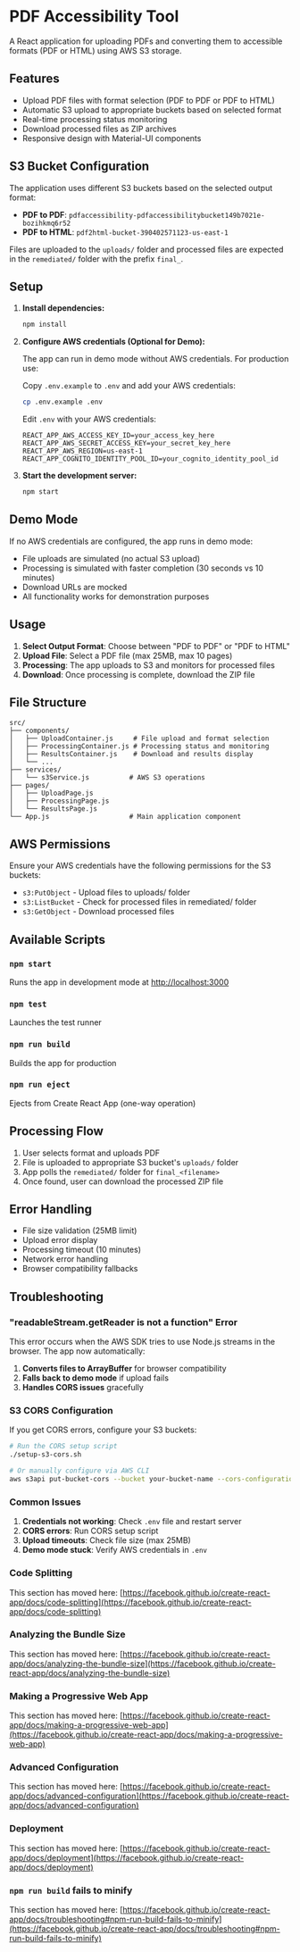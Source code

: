 # PDF Accessibility Tool

A React application for uploading PDFs and converting them to accessible formats (PDF or HTML) using AWS S3 storage.

## Features

- Upload PDF files with format selection (PDF to PDF or PDF to HTML)
- Automatic S3 upload to appropriate buckets based on selected format
- Real-time processing status monitoring
- Download processed files as ZIP archives
- Responsive design with Material-UI components

## S3 Bucket Configuration

The application uses different S3 buckets based on the selected output format:

- **PDF to PDF**: `pdfaccessibility-pdfaccessibilitybucket149b7021e-bozihkmq6r52`
- **PDF to HTML**: `pdf2html-bucket-390402571123-us-east-1`

Files are uploaded to the `uploads/` folder and processed files are expected in the `remediated/` folder with the prefix `final_`.

## Setup

1. **Install dependencies:**
   ```bash
   npm install
   ```

2. **Configure AWS credentials (Optional for Demo):**
   
   The app can run in demo mode without AWS credentials. For production use:
   
   Copy `.env.example` to `.env` and add your AWS credentials:
   ```bash
   cp .env.example .env
   ```
   
   Edit `.env` with your AWS credentials:
   ```
   REACT_APP_AWS_ACCESS_KEY_ID=your_access_key_here
   REACT_APP_AWS_SECRET_ACCESS_KEY=your_secret_key_here
   REACT_APP_AWS_REGION=us-east-1
   REACT_APP_COGNITO_IDENTITY_POOL_ID=your_cognito_identity_pool_id
   ```

3. **Start the development server:**
   ```bash
   npm start
   ```

## Demo Mode

If no AWS credentials are configured, the app runs in demo mode:
- File uploads are simulated (no actual S3 upload)
- Processing is simulated with faster completion (30 seconds vs 10 minutes)
- Download URLs are mocked
- All functionality works for demonstration purposes

## Usage

1. **Select Output Format**: Choose between "PDF to PDF" or "PDF to HTML"
2. **Upload File**: Select a PDF file (max 25MB, max 10 pages)
3. **Processing**: The app uploads to S3 and monitors for processed files
4. **Download**: Once processing is complete, download the ZIP file

## File Structure

```
src/
├── components/
│   ├── UploadContainer.js     # File upload and format selection
│   ├── ProcessingContainer.js # Processing status and monitoring
│   ├── ResultsContainer.js    # Download and results display
│   └── ...
├── services/
│   └── s3Service.js          # AWS S3 operations
├── pages/
│   ├── UploadPage.js
│   ├── ProcessingPage.js
│   └── ResultsPage.js
└── App.js                    # Main application component
```

## AWS Permissions

Ensure your AWS credentials have the following permissions for the S3 buckets:

- `s3:PutObject` - Upload files to uploads/ folder
- `s3:ListBucket` - Check for processed files in remediated/ folder
- `s3:GetObject` - Download processed files

## Available Scripts

### `npm start`
Runs the app in development mode at [http://localhost:3000](http://localhost:3000)

### `npm test`
Launches the test runner

### `npm run build`
Builds the app for production

### `npm run eject`
Ejects from Create React App (one-way operation)

## Processing Flow

1. User selects format and uploads PDF
2. File is uploaded to appropriate S3 bucket's `uploads/` folder
3. App polls the `remediated/` folder for `final_<filename>`
4. Once found, user can download the processed ZIP file

## Error Handling

- File size validation (25MB limit)
- Upload error display
- Processing timeout (10 minutes)
- Network error handling
- Browser compatibility fallbacks

## Troubleshooting

### "readableStream.getReader is not a function" Error

This error occurs when the AWS SDK tries to use Node.js streams in the browser. The app now automatically:

1. **Converts files to ArrayBuffer** for browser compatibility
2. **Falls back to demo mode** if upload fails
3. **Handles CORS issues** gracefully

### S3 CORS Configuration

If you get CORS errors, configure your S3 buckets:

```bash
# Run the CORS setup script
./setup-s3-cors.sh

# Or manually configure via AWS CLI
aws s3api put-bucket-cors --bucket your-bucket-name --cors-configuration file://s3-cors-config.json
```

### Common Issues

1. **Credentials not working**: Check `.env` file and restart server
2. **CORS errors**: Run CORS setup script
3. **Upload timeouts**: Check file size (max 25MB)
4. **Demo mode stuck**: Verify AWS credentials in `.env`

### Code Splitting

This section has moved here: [https://facebook.github.io/create-react-app/docs/code-splitting](https://facebook.github.io/create-react-app/docs/code-splitting)

### Analyzing the Bundle Size

This section has moved here: [https://facebook.github.io/create-react-app/docs/analyzing-the-bundle-size](https://facebook.github.io/create-react-app/docs/analyzing-the-bundle-size)

### Making a Progressive Web App

This section has moved here: [https://facebook.github.io/create-react-app/docs/making-a-progressive-web-app](https://facebook.github.io/create-react-app/docs/making-a-progressive-web-app)

### Advanced Configuration

This section has moved here: [https://facebook.github.io/create-react-app/docs/advanced-configuration](https://facebook.github.io/create-react-app/docs/advanced-configuration)

### Deployment

This section has moved here: [https://facebook.github.io/create-react-app/docs/deployment](https://facebook.github.io/create-react-app/docs/deployment)

### `npm run build` fails to minify

This section has moved here: [https://facebook.github.io/create-react-app/docs/troubleshooting#npm-run-build-fails-to-minify](https://facebook.github.io/create-react-app/docs/troubleshooting#npm-run-build-fails-to-minify)
